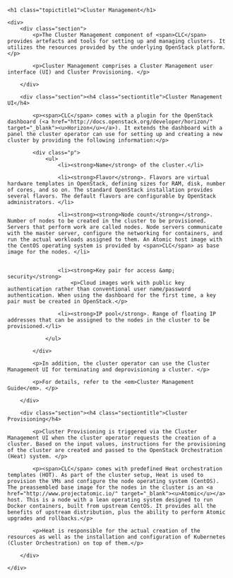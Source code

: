 ---
---

<?xml version="1.0" encoding="UTF-8"?><!DOCTYPE html PUBLIC "-//W3C//DTD XHTML 1.0 Transitional//EN" "http://www.w3.org/TR/xhtml1/DTD/xhtml1-transitional.dtd">
<html xml:lang="en-us" lang="en-us">
<head>
<meta content="text/html; charset=utf-8" http-equiv="Content-Type" />
<meta name="copyright" content="(C) Copyright 2005" />
<meta name="DC.rights.owner" content="(C) Copyright 2005" />
<meta content="concept" name="DC.Type" />
<meta name="DC.Title" content="Cluster Management" />
<meta name="prodname" content="ServerView" />
<meta content="1.1" name="version" />
<meta name="brand" content="FUJITSU Software" />
<meta name="component" content="" />
<meta name="prognum" content="Cloud Load Control V1.1" />
<meta name="series" content="Overview" />
<meta content="XHTML" name="DC.Format" />
<meta content="ClusterMgmt" name="DC.Identifier" />
<meta content="en-us" name="DC.Language" />
<link href="../../commonltr.css" type="text/css" rel="stylesheet" />
<link href="../../book.css" type="text/css" rel="stylesheet" />
<title>Cluster Management</title>
</head>
<body id="ClusterMgmt">


    <h1 class="topictitle1">Cluster Management</h1>

    <div>
        <div class="section">
            <p>The Cluster Management component of <span>CLC</span> provides artefacts and tools for setting up and managing clusters. It utilizes the resources provided by the underlying OpenStack platform. </p>

            <p>Cluster Management comprises a Cluster Management user interface (UI) and Cluster Provisioning. </p>

        </div>

        <div class="section"><h4 class="sectiontitle">Cluster Management UI</h4>

            <p><span>CLC</span> comes with a plugin for the OpenStack dashboard (<a href="http://docs.openstack.org/developer/horizon/" target="_blank"><u>Horizon</u></a>). It extends the dashboard with a panel the cluster operator can use for setting up and creating a new cluster by providing the following information:</p>

            <div class="p">
                <ul>
                    <li><strong>Name</strong> of the cluster.</li>

                    <li><strong>Flavor</strong>. Flavors are virtual hardware templates in OpenStack, defining sizes for RAM, disk, number of cores, and so on. The standard OpenStack installation provides several flavors. The default flavors are configurable by OpenStack administrators. </li>

                    <li><strong><strong>Node count</strong></strong>. Number of nodes to be created in the cluster to be provisioned. Servers that perform work are called nodes. Node servers communicate with the master server, configure the networking for containers, and run the actual workloads assigned to them. An Atomic host image with the CentOS operating system is provided by <span>CLC</span> as base image for the nodes. </li>


                    <li><strong>Key pair for access &amp; security</strong>
                        <p>Cloud images work with public key authentication rather than conventional user name/password authentication. When using the dashboard for the first time, a key pair must be created in OpenStack.</p>
</li>

                    <li><strong>IP pool</strong>. Range of floating IP addresses that can be assigned to the nodes in the cluster to be provisioned.</li>

                </ul>

            </div>

            <p>In addition, the cluster operator can use the Cluster Management UI for terminating and deprovisioning a cluster. </p>

            <p>For details, refer to the <em>Cluster Management Guide</em>. </p>

        </div>

        <div class="section"><h4 class="sectiontitle">Cluster Provisioning</h4>

            <p>Cluster Provisioning is triggered via the Cluster Management UI when the cluster operator requests the creation of a cluster. Based on the input values, instructions for the provisioning of the cluster are created and passed to the OpenStack Orchestration (Heat) system. </p>

            <p><span>CLC</span> comes with predefined Heat orchestration templates (HOT). As part of the cluster setup, Heat is used to provision the VMs and configure the node operating system (CentOS). The preassembled base image for the nodes in the cluster is an <a href="http://www.projectatomic.io/" target="_blank"><u>Atomic</u></a> host. This is a node with a lean operating system designed to run Docker containers, built from upstream CentOS. It provides all the benefits of upstream distribution, plus the ability to perform Atomic upgrades and rollbacks.</p>

            <p>Heat is responsible for the actual creation of the resources as well as the installation and configuration of Kubernetes (Cluster Orchestration) on top of them.</p>

        </div>

    </div>


</body>
</html>
